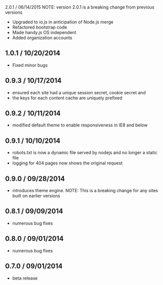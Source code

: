 2.0.1 / 06/14/2015
NOTE: version 2.0.1 is a breaking change from previous versions
* Upgraded to io.js in anticipation of Node.js merge
* Refactored bootstrap code
* Made handy.js OS independent
* Added organization accounts 

1.0.1 / 10/20/2014
---
* Fixed minor bugs


0.9.3 / 10/17/2014
---
* ensured each site had a unique session secret, cookie secret and 
* the keys for each content cache are uniquely prefixed

0.9.2 / 10/11/2014
---
* modified default theme to enable responsiveness in IE8 and below


0.9.1 / 10/10/2014
---
* robots.txt is now a dynamic file served by nodejs and no longer a static file
* logging for 404 pages now shows the original request 

0.9.0 / 09/28/2014
---
* introduces theme engine.
NOTE: This is a breaking change for any sites built on earlier versions

0.8.1 / 09/09/2014
---
* numerous bug fixes

0.8.0 / 09/01/2014
---
* numerous bug fixes

0.7.0 / 09/01/2014
---
* beta release